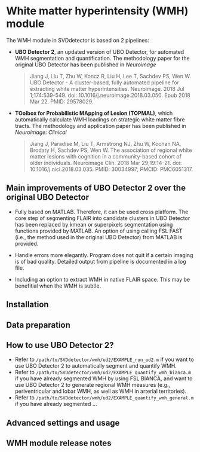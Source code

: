 # White matter hyperintensity (WMH) module

The WMH module in SVDdetector is based on 2 pipelines:

- **UBO Detector 2**, an updated version of UBO Detector, for automated WMH segmentation and quantification. The methodology paper for the original UBO Detector has been published in *Neuroimage*

	>Jiang J, Liu T, Zhu W, Koncz R, Liu H, Lee T, Sachdev PS, Wen W. UBO Detector - A cluster-based, fully automated pipeline for extracting white matter hyperintensities. Neuroimage. 2018 Jul 1;174:539-549. doi: 10.1016/j.neuroimage.2018.03.050. Epub 2018 Mar 22. PMID: 29578029.

- **TOolbox for Probabilistic MApping of Lesion (TOPMAL)**, which automatically calculate WMH loadings on strategic white matter fibre tracts. The methodology and application paper has been published in *Neuroimage: Clinical*

	>Jiang J, Paradise M, Liu T, Armstrong NJ, Zhu W, Kochan NA, Brodaty H, Sachdev PS, Wen W. The association of regional white matter lesions with cognition in a community-based cohort of older individuals. Neuroimage Clin. 2018 Mar 29;19:14-21. doi: 10.1016/j.nicl.2018.03.035. PMID: 30034997; PMCID: PMC6051317.

## Main improvements of UBO Detector 2 over the original UBO Detector

- Fully based on MATLAB. Therefore, it can be used cross platform. The core step of segmenting FLAIR into candidate clusters in UBO Detector has been replaced by kmean or superpixels segmentation using functions provided by MATLAB. An option of using calling FSL FAST (i.e., the method used in the original UBO Detector) from MATLAB is provided.

- Handle errors more elegantly. Program does not quit if a certain imaging is of bad quality. Detailed output from pipeline is documented in a log file.

- Including an option to extract WMH in native FLAIR space. This may be benefitial when the WMH is subtle.

## Installation

## Data preparation

## How to use UBO Detector 2?

- Refer to <code>/path/to/SVDdetector/wmh/ud2/EXAMPLE_run_ud2.m</code> if you want to use UBO Detector 2 to automatically segment and quantify WMH.
- Refer to <code>/path/to/SVDdetector/wmh/ud2/EXAMPLE_quantify_wmh_bianca.m</code> if you have already segmented WMH by using FSL BIANCA, and want to use UBO Detector 2 to generate regional WMH measures (e.g., periventricular and lobar WMH, as well as WMH in arterial territories).
- Refer to <code>/path/to/SVDdetector/wmh/ud2/EXAMPLE_quantify_wmh_general.m</code> if you have already segmented ...

## Advanced settings and usage

## WMH module release notes